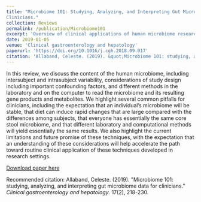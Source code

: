 ```yaml
---
title: "Microbiome 101: Studying, Analyzing, and Interpreting Gut Microbiome Data for
Clinicians."
collection: Reviews
permalink: /publication/Microbiome101
excerpt: 'Overview of clinical applications of human microbiome research - its pitfalls, limitations, and future promises'
date: 2019-01-05
venue: 'Clinical gastroenterology and hepatology'
paperurl: 'https://doi.org/10.1016/j.cgh.2018.09.017'
citation: 'Allaband, Celeste. (2019). &quot;Microbiome 101: studying, analyzing, and interpreting gut microbiome data for clinicians..&quot; <i>Clinical gastroenterology and hepatology</i>. 17(2), 218-230.'
---
```

In this review, we discuss the content of the human microbiome, including intersubject and intrasubject variability, considerations of study design including important confounding factors, and different methods in the laboratory and on the computer to read the microbiome and its resulting gene products and metabolites. We highlight several common pitfalls for clinicians, including the expectation that an individual’s microbiome will be stable, that diet can induce rapid changes that are large compared with the differences among subjects, that everyone has essentially the same core stool microbiome, and that different laboratory and computational methods will yield essentially the same results. We also highlight the current limitations and future promise of these techniques, with the expectation that an understanding of these considerations will help accelerate the path toward routine clinical application of these techniques developed in research settings.

[Download paper here](http://academicpages.github.io/files/Microbiome101.pdf)

Recommended citation: Allaband, Celeste. (2019). "Microbiome 101: studying, analyzing, and interpreting gut microbiome data for clinicians." <i>Clinical gastroenterology and hepatology</i>. 17(2), 218-230.